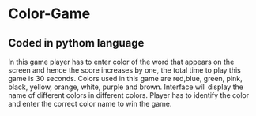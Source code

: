 # Color-Game

## Coded in pythom language
 In this game player has to enter color of the word that appears on the screen and hence the score increases by one, the total time to play this game is 30 seconds. Colors used in this game are red,blue, green, pink, black, yellow, orange, white, purple and brown. Interface will display the name of different colors in different colors. Player has to identify the color and enter the correct color name to win the game.
